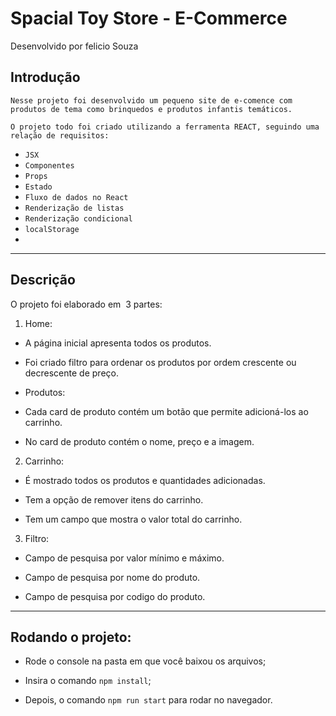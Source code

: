 # Spacial Toy Store - E-Commerce
Desenvolvido por felicio Souza

## Introdução

    Nesse projeto foi desenvolvido um pequeno site de e-comence com produtos de tema como brinquedos e produtos infantis temáticos.

    O projeto todo foi criado utilizando a ferramenta REACT, seguindo uma relação de requisitos:

- ``JSX``
- ``Componentes``
- ``Props``
- ``Estado``
- ``Fluxo de dados no React``
- ``Renderização de listas``
- ``Renderização condicional``
- ``localStorage``
-      


   -------------------------------------------


## Descrição

O projeto foi elaborado em  3 partes:

1. Home:     

- A página inicial apresenta todos os produtos.    
- Foi criado filtro para ordenar os produtos por ordem crescente ou decrescente de preço. 


- Produtos: 


- Cada card de produto contém um botão que permite adicioná-los ao carrinho.    

- No card de produto contém o nome, preço e a imagem.    

2. Carrinho:


- É mostrado todos os produtos e quantidades adicionadas.    

- Tem a opção de remover itens do carrinho.    

- Tem um campo que mostra o valor total do carrinho.


3. Filtro:


- Campo de pesquisa por valor mínimo e máximo.     

- Campo de pesquisa por nome do produto.   

- Campo de pesquisa por codigo do produto.


------------------------------------------------    

## Rodando o projeto:

- Rode o console na pasta em que você baixou os arquivos;

- Insira o comando ``npm install``;

- Depois, o comando ``npm run start`` para rodar no navegador.
